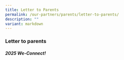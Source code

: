 ```yaml
---
title: Letter to Parents
permalink: /our-partners/parents/letter-to-parents/
description: ""
variant: markdown
---
```

### **Letter to parents**
##### **2025 We-Connect!**